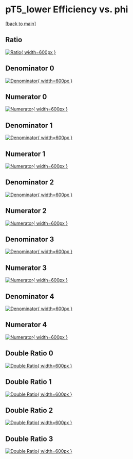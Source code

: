 # pT5_lower Efficiency vs. phi

[[back to main](./)]



## Ratio

[![Ratio](../mtv/var/pT5_lower_loweta_321_0_eff_phi.png){ width=600px }](../mtv/var/pT5_lower_loweta_321_0_eff_phi.pdf)

## Denominator 0

[![Denominator](../mtv/den/pT5_lower_loweta_321_0_eff_phi_den0.png){ width=600px }](../mtv/den/pT5_lower_loweta_321_0_eff_phi_den0.pdf)

## Numerator 0

[![Numerator](../mtv/num/pT5_lower_loweta_321_0_eff_phi_num0.png){ width=600px }](../mtv/num/pT5_lower_loweta_321_0_eff_phi_num0.pdf)

## Denominator 1

[![Denominator](../mtv/den/pT5_lower_loweta_321_0_eff_phi_den1.png){ width=600px }](../mtv/den/pT5_lower_loweta_321_0_eff_phi_den1.pdf)

## Numerator 1

[![Numerator](../mtv/num/pT5_lower_loweta_321_0_eff_phi_num1.png){ width=600px }](../mtv/num/pT5_lower_loweta_321_0_eff_phi_num1.pdf)

## Denominator 2

[![Denominator](../mtv/den/pT5_lower_loweta_321_0_eff_phi_den2.png){ width=600px }](../mtv/den/pT5_lower_loweta_321_0_eff_phi_den2.pdf)

## Numerator 2

[![Numerator](../mtv/num/pT5_lower_loweta_321_0_eff_phi_num2.png){ width=600px }](../mtv/num/pT5_lower_loweta_321_0_eff_phi_num2.pdf)

## Denominator 3

[![Denominator](../mtv/den/pT5_lower_loweta_321_0_eff_phi_den3.png){ width=600px }](../mtv/den/pT5_lower_loweta_321_0_eff_phi_den3.pdf)

## Numerator 3

[![Numerator](../mtv/num/pT5_lower_loweta_321_0_eff_phi_num3.png){ width=600px }](../mtv/num/pT5_lower_loweta_321_0_eff_phi_num3.pdf)

## Denominator 4

[![Denominator](../mtv/den/pT5_lower_loweta_321_0_eff_phi_den4.png){ width=600px }](../mtv/den/pT5_lower_loweta_321_0_eff_phi_den4.pdf)

## Numerator 4

[![Numerator](../mtv/num/pT5_lower_loweta_321_0_eff_phi_num4.png){ width=600px }](../mtv/num/pT5_lower_loweta_321_0_eff_phi_num4.pdf)

## Double Ratio 0

[![Double Ratio](../mtv/ratio/pT5_lower_loweta_321_0_eff_phi_ratio0.png){ width=600px }](../mtv/ratio/pT5_lower_loweta_321_0_eff_phi_ratio0.pdf)

## Double Ratio 1

[![Double Ratio](../mtv/ratio/pT5_lower_loweta_321_0_eff_phi_ratio1.png){ width=600px }](../mtv/ratio/pT5_lower_loweta_321_0_eff_phi_ratio1.pdf)

## Double Ratio 2

[![Double Ratio](../mtv/ratio/pT5_lower_loweta_321_0_eff_phi_ratio2.png){ width=600px }](../mtv/ratio/pT5_lower_loweta_321_0_eff_phi_ratio2.pdf)

## Double Ratio 3

[![Double Ratio](../mtv/ratio/pT5_lower_loweta_321_0_eff_phi_ratio3.png){ width=600px }](../mtv/ratio/pT5_lower_loweta_321_0_eff_phi_ratio3.pdf)

